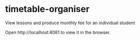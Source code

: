 # timetable-organiser
View lessons and produce monthly fee for an individual student

Open http://localhost:8081 to view it in the browser.
